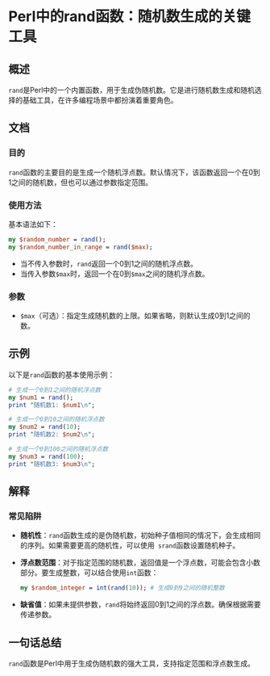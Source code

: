 <!--
Meta Description: # Perl中的rand函数：随机数生成的关键工具 ## 概述 `rand`是Perl中的一个内置函数，用于生成伪随机数。它是进行随机数生成和随机选择的基础工具，在许多编程场景中都扮演着重要角色。 ## 文档 ### 目的 `rand`函数的主要目的是生成一个随机浮点数。默认情况下，该函数返回一个在...
Meta Keywords: rand, max, perl, print, num1
-->

# Perl中的rand函数：随机数生成的关键工具

## 概述
`rand`是Perl中的一个内置函数，用于生成伪随机数。它是进行随机数生成和随机选择的基础工具，在许多编程场景中都扮演着重要角色。

## 文档
### 目的
`rand`函数的主要目的是生成一个随机浮点数。默认情况下，该函数返回一个在0到1之间的随机数，但也可以通过参数指定范围。

### 使用方法
基本语法如下：
```perl
my $random_number = rand();
my $random_number_in_range = rand($max);
```

- 当不传入参数时，`rand`返回一个0到1之间的随机浮点数。
- 当传入参数`$max`时，返回一个在0到`$max`之间的随机浮点数。

### 参数
- `$max`（可选）：指定生成随机数的上限。如果省略，则默认生成0到1之间的数。

## 示例
以下是`rand`函数的基本使用示例：

```perl
# 生成一个0到1之间的随机浮点数
my $num1 = rand();
print "随机数1: $num1\n";

# 生成一个0到10之间的随机浮点数
my $num2 = rand(10);
print "随机数2: $num2\n";

# 生成一个0到100之间的随机浮点数
my $num3 = rand(100);
print "随机数3: $num3\n";
```

## 解释
### 常见陷阱
- **随机性**：`rand`函数生成的是伪随机数，初始种子值相同的情况下，会生成相同的序列。如果需要更高的随机性，可以使用` srand`函数设置随机种子。
  
- **浮点数范围**：对于指定范围的随机数，返回值是一个浮点数，可能会包含小数部分。要生成整数，可以结合使用`int`函数：
  ```perl
  my $random_integer = int(rand(10)); # 生成0到9之间的随机整数
  ```

- **缺省值**：如果未提供参数，`rand`将始终返回0到1之间的浮点数。确保根据需要传递参数。

## 一句话总结
`rand`函数是Perl中用于生成伪随机数的强大工具，支持指定范围和浮点数生成。